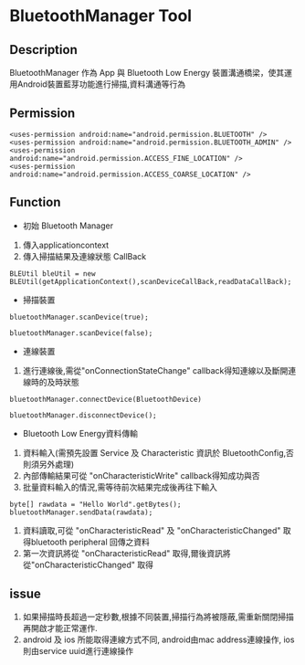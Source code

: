 # BluetoothManager Tool

## Description
BluetoothManager 作為 App 與 Bluetooth Low Energy 裝置溝通橋梁，使其運用Android裝置藍芽功能進行掃描,資料溝通等行為

## Permission

    <uses-permission android:name="android.permission.BLUETOOTH" />
    <uses-permission android:name="android.permission.BLUETOOTH_ADMIN" />
    <uses-permission android:name="android.permission.ACCESS_FINE_LOCATION" />
    <uses-permission android:name="android.permission.ACCESS_COARSE_LOCATION" />

## Function
+ 初始 Bluetooth Manager
1. 傳入applicationcontext
2. 傳入掃描結果及連線狀態 CallBack
```
BLEUtil bleUtil = new BLEUtil(getApplicationContext(),scanDeviceCallBack,readDataCallBack);
```
+ 掃描裝置
```
bluetoothManager.scanDevice(true);
```
```
bluetoothManager.scanDevice(false);
```


+ 連線裝置
1. 進行連線後,需從"onConnectionStateChange" callback得知連線以及斷開連線時的及時狀態
```
bluetoothManager.connectDevice(BluetoothDevice)
```
```
bluetoothManager.disconnectDevice();
```

+ Bluetooth Low Energy資料傳輸
1. 資料輸入(需預先設置 Service 及 Characteristic 資訊於 BluetoothConfig,否則須另外處理)
2. 內部傳輸結果可從 "onCharacteristicWrite" callback得知成功與否
3. 批量資料輸入的情況,需等待前次結果完成後再往下輸入

```
byte[] rawdata = "Hello World".getBytes();
bluetoothManager.sendData(rawdata);
```
1. 資料讀取,可從 "onCharacteristicRead" 及 "onCharacteristicChanged" 取得bluetooth peripheral 回傳之資料
2. 第一次資訊將從 "onCharacteristicRead" 取得,爾後資訊將從"onCharacteristicChanged" 取得


## issue
1. 如果掃描時長超過一定秒數,根據不同裝置,掃描行為將被隱蔽,需重新關閉掃描再開啟才能正常運作.
2. android 及 ios 所能取得連線方式不同, android由mac address連線操作, ios 則由service uuid進行連線操作
